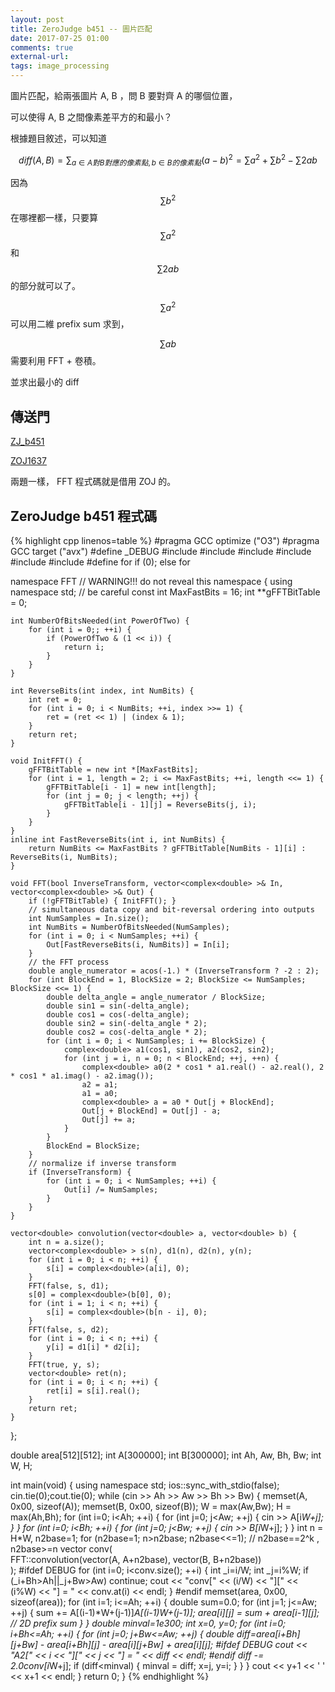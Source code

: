 ```yaml
---
layout: post
title: ZeroJudge b451 -- 圖片匹配
date: 2017-07-25 01:00
comments: true
external-url:
tags: image_processing
---
```


圖片匹配，給兩張圖片 A, B ，問 B 要對齊 A 的哪個位置，

可以使得 A, B 之間像素差平方的和最小？

根據題目敘述，可以知道

$$ diff(A,B) = \sum_{a \in A對B對應的像素點, b \in B的像素點}{(a-b)^{2}} = \sum{a^{2}} + \sum{b^{2}} - \sum{2ab}$$

因為 $$\sum{b^{2}}$$ 在哪裡都一樣，只要算 $$\sum{a^{2}}$$ 和 $$\sum{2ab}$$ 的部分就可以了。

$$\sum{a^{2}}$$ 可以用二維 prefix sum 求到，

$$\sum{ab}$$ 需要利用 FFT + 卷積。

並求出最小的 diff

## 傳送門

[ZJ_b451](https://zerojudge.tw/ShowProblem?problemid=b451) 

[ZOJ1637](http://acm.zju.edu.cn/onlinejudge/showProblem.do?problemId=637)

兩題一樣， FFT 程式碼就是借用 ZOJ 的。

## ZeroJudge b451 程式碼

{% highlight cpp linenos=table %}
#pragma GCC optimize ("O3")
#pragma GCC target ("avx")
#define _DEBUG
#include <iostream>
#include <algorithm>
#include <vector>
#include <complex>
#include <cmath>
#include <cstring>
#define for if (0); else for

namespace FFT  // WARNING!!! do not reveal this namespace
{
    using namespace std; // be careful
    const int MaxFastBits = 16;
    int **gFFTBitTable = 0;

    int NumberOfBitsNeeded(int PowerOfTwo) {
        for (int i = 0;; ++i) {
            if (PowerOfTwo & (1 << i)) {
                return i;
            }
        }
    }

    int ReverseBits(int index, int NumBits) {
        int ret = 0;
        for (int i = 0; i < NumBits; ++i, index >>= 1) {
            ret = (ret << 1) | (index & 1);
        }
        return ret;
    }

    void InitFFT() {
        gFFTBitTable = new int *[MaxFastBits];
        for (int i = 1, length = 2; i <= MaxFastBits; ++i, length <<= 1) {
            gFFTBitTable[i - 1] = new int[length];
            for (int j = 0; j < length; ++j) {
                gFFTBitTable[i - 1][j] = ReverseBits(j, i);
            }
        }
    }
    inline int FastReverseBits(int i, int NumBits) {
        return NumBits <= MaxFastBits ? gFFTBitTable[NumBits - 1][i] : ReverseBits(i, NumBits);
    }

    void FFT(bool InverseTransform, vector<complex<double> >& In, vector<complex<double> >& Out) {
        if (!gFFTBitTable) { InitFFT(); }
        // simultaneous data copy and bit-reversal ordering into outputs
        int NumSamples = In.size();
        int NumBits = NumberOfBitsNeeded(NumSamples);
        for (int i = 0; i < NumSamples; ++i) {
            Out[FastReverseBits(i, NumBits)] = In[i];
        }
        // the FFT process
        double angle_numerator = acos(-1.) * (InverseTransform ? -2 : 2);
        for (int BlockEnd = 1, BlockSize = 2; BlockSize <= NumSamples; BlockSize <<= 1) {
            double delta_angle = angle_numerator / BlockSize;
            double sin1 = sin(-delta_angle);
            double cos1 = cos(-delta_angle);
            double sin2 = sin(-delta_angle * 2);
            double cos2 = cos(-delta_angle * 2);
            for (int i = 0; i < NumSamples; i += BlockSize) {
                complex<double> a1(cos1, sin1), a2(cos2, sin2);
                for (int j = i, n = 0; n < BlockEnd; ++j, ++n) {
                    complex<double> a0(2 * cos1 * a1.real() - a2.real(), 2 * cos1 * a1.imag() - a2.imag());
                    a2 = a1;
                    a1 = a0;
                    complex<double> a = a0 * Out[j + BlockEnd];
                    Out[j + BlockEnd] = Out[j] - a;
                    Out[j] += a;
                }
            }
            BlockEnd = BlockSize;
        }
        // normalize if inverse transform
        if (InverseTransform) {
            for (int i = 0; i < NumSamples; ++i) {
                Out[i] /= NumSamples;
            }
        }
    }

    vector<double> convolution(vector<double> a, vector<double> b) {
        int n = a.size();
        vector<complex<double> > s(n), d1(n), d2(n), y(n);
        for (int i = 0; i < n; ++i) {
            s[i] = complex<double>(a[i], 0);
        }
        FFT(false, s, d1);
        s[0] = complex<double>(b[0], 0);
        for (int i = 1; i < n; ++i) {
            s[i] = complex<double>(b[n - i], 0);
        }
        FFT(false, s, d2);
        for (int i = 0; i < n; ++i) {
            y[i] = d1[i] * d2[i];
        }
        FFT(true, y, s);
        vector<double> ret(n);
        for (int i = 0; i < n; ++i) {
            ret[i] = s[i].real();
        }
        return ret;
    }
};

double area[512][512];
int A[300000];
int B[300000];
int Ah, Aw, Bh, Bw;
int W, H;

int main(void) {
    using namespace std;
    ios::sync_with_stdio(false);
    cin.tie(0);cout.tie(0);
    while (cin >> Ah >> Aw >> Bh >> Bw) {
        memset(A, 0x00, sizeof(A));
        memset(B, 0x00, sizeof(B));
        W = max(Aw,Bw);
        H = max(Ah,Bh);
        for (int i=0; i<Ah; ++i) {
            for (int j=0; j<Aw; ++j) {
                cin >> A[i*W+j];
            }
        }
        for (int i=0; i<Bh; ++i) {
            for (int j=0; j<Bw; ++j) {
                cin >> B[i*W+j];
            }
        }
        int n = H*W, n2base=1;
        for (n2base=1; n>n2base; n2base<<=1); // n2base==2^k , n2base>=n
        vector<double> conv( \
                FFT::convolution(vector<double>(A, A+n2base), vector<double>(B, B+n2base)) \
                );
#ifdef DEBUG
        for (int i=0; i<conv.size(); ++i) {
            int _i=i/W;
            int _j=i%W;
            if (_i+Bh>Ah||_j+Bw>Aw) continue;
            cout << "conv[" << (i/W) << "][" << (i%W) << "] = " << conv.at(i) << endl;
        }
#endif
        memset(area, 0x00, sizeof(area));
        for (int i=1; i<=Ah; ++i) {
            double sum=0.0;
            for (int j=1; j<=Aw; ++j) {
                sum += A[(i-1)*W+(j-1)]*A[(i-1)*W+(j-1)];
                area[i][j] = sum + area[i-1][j]; // 2D prefix sum
            }
        }
        double minval=1e300;
        int x=0, y=0;
        for (int i=0; i+Bh<=Ah; ++i) {
            for (int j=0; j+Bw<=Aw; ++j) {
                double diff=area[i+Bh][j+Bw] - area[i+Bh][j] - area[i][j+Bw] + area[i][j];
#ifdef DEBUG
                cout << "A2[" << i << "][" << j << "] = " << diff << endl;
#endif
                diff -= 2.0*conv[i*W+j];
                if (diff<minval) {
                    minval = diff;
                    x=j, y=i;
                }
            }
        }
        cout << y+1 << ' ' << x+1 << endl;
    }
    return 0;
}
{% endhighlight %}

